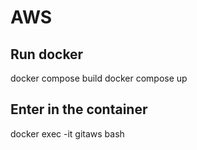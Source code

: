 # AWS

## Run docker
docker compose build
docker compose up

## Enter in the container
docker exec -it gitaws bash

